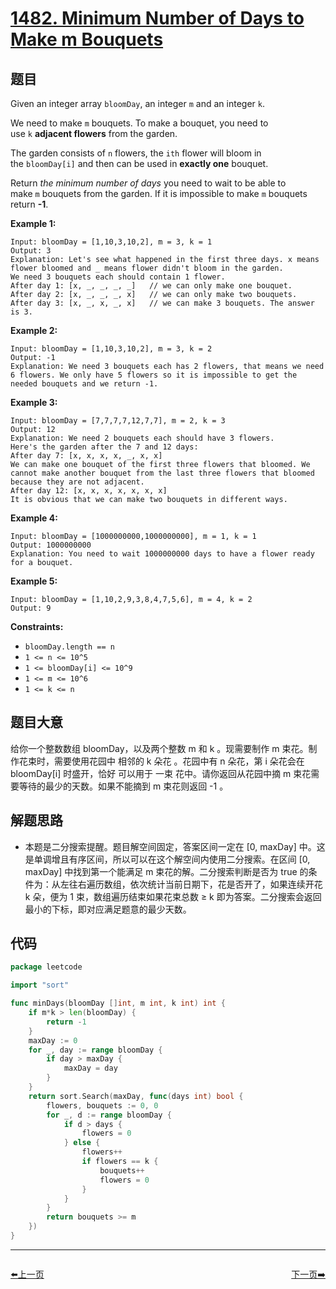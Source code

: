 # [1482. Minimum Number of Days to Make m Bouquets](https://leetcode.com/problems/minimum-number-of-days-to-make-m-bouquets/)

## 题目

Given an integer array `bloomDay`, an integer `m` and an integer `k`.

We need to make `m` bouquets. To make a bouquet, you need to use `k` **adjacent flowers** from the garden.

The garden consists of `n` flowers, the `ith` flower will bloom in the `bloomDay[i]` and then can be used in **exactly one** bouquet.

Return *the minimum number of days* you need to wait to be able to make `m` bouquets from the garden. If it is impossible to make `m` bouquets return **-1**.

**Example 1:**

```
Input: bloomDay = [1,10,3,10,2], m = 3, k = 1
Output: 3
Explanation: Let's see what happened in the first three days. x means flower bloomed and _ means flower didn't bloom in the garden.
We need 3 bouquets each should contain 1 flower.
After day 1: [x, _, _, _, _]   // we can only make one bouquet.
After day 2: [x, _, _, _, x]   // we can only make two bouquets.
After day 3: [x, _, x, _, x]   // we can make 3 bouquets. The answer is 3.
```

**Example 2:**

```
Input: bloomDay = [1,10,3,10,2], m = 3, k = 2
Output: -1
Explanation: We need 3 bouquets each has 2 flowers, that means we need 6 flowers. We only have 5 flowers so it is impossible to get the needed bouquets and we return -1.
```

**Example 3:**

```
Input: bloomDay = [7,7,7,7,12,7,7], m = 2, k = 3
Output: 12
Explanation: We need 2 bouquets each should have 3 flowers.
Here's the garden after the 7 and 12 days:
After day 7: [x, x, x, x, _, x, x]
We can make one bouquet of the first three flowers that bloomed. We cannot make another bouquet from the last three flowers that bloomed because they are not adjacent.
After day 12: [x, x, x, x, x, x, x]
It is obvious that we can make two bouquets in different ways.
```

**Example 4:**

```
Input: bloomDay = [1000000000,1000000000], m = 1, k = 1
Output: 1000000000
Explanation: You need to wait 1000000000 days to have a flower ready for a bouquet.
```

**Example 5:**

```
Input: bloomDay = [1,10,2,9,3,8,4,7,5,6], m = 4, k = 2
Output: 9
```

**Constraints:**

- `bloomDay.length == n`
- `1 <= n <= 10^5`
- `1 <= bloomDay[i] <= 10^9`
- `1 <= m <= 10^6`
- `1 <= k <= n`

## 题目大意

给你一个整数数组 bloomDay，以及两个整数 m 和 k 。现需要制作 m 束花。制作花束时，需要使用花园中 相邻的 k 朵花 。花园中有 n 朵花，第 i 朵花会在 bloomDay[i] 时盛开，恰好 可以用于 一束 花中。请你返回从花园中摘 m 束花需要等待的最少的天数。如果不能摘到 m 束花则返回 -1 。

## 解题思路

- 本题是二分搜索提醒。题目解空间固定，答案区间一定在 [0, maxDay] 中。这是单调增且有序区间，所以可以在这个解空间内使用二分搜索。在区间 [0, maxDay] 中找到第一个能满足 m 束花的解。二分搜索判断是否为 true 的条件为：从左往右遍历数组，依次统计当前日期下，花是否开了，如果连续开花 k 朵，便为 1 束，数组遍历结束如果花束总数 ≥ k 即为答案。二分搜索会返回最小的下标，即对应满足题意的最少天数。

## 代码

```go
package leetcode

import "sort"

func minDays(bloomDay []int, m int, k int) int {
	if m*k > len(bloomDay) {
		return -1
	}
	maxDay := 0
	for _, day := range bloomDay {
		if day > maxDay {
			maxDay = day
		}
	}
	return sort.Search(maxDay, func(days int) bool {
		flowers, bouquets := 0, 0
		for _, d := range bloomDay {
			if d > days {
				flowers = 0
			} else {
				flowers++
				if flowers == k {
					bouquets++
					flowers = 0
				}
			}
		}
		return bouquets >= m
	})
}
```


----------------------------------------------
<div style="display: flex;justify-content: space-between;align-items: center;">
<p><a href="https://books.halfrost.com/leetcode/ChapterFour/1400~1499/1480.Running-Sum-of-1d-Array/">⬅️上一页</a></p>
<p><a href="https://books.halfrost.com/leetcode/ChapterFour/1400~1499/1486.XOR-Operation-in-an-Array/">下一页➡️</a></p>
</div>
